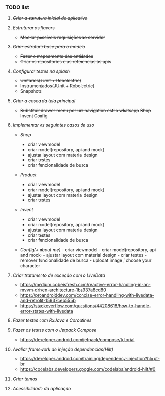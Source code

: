 ### TODO list

1. ~~*Criar a estrutura inicial do aplicativo*~~

2. ~~*Estruturar os flavors*~~

    - ~~Mockar possíveis requisições ao servidor~~
    
3. *~~Criar estrutura base para o modelo~~*    

    - ~~Fazer o mapeamento das entidades~~
    - ~~Criar os repositories e as referencias às apis~~

4. *Configurar testes na splash*

    - ~~Unitários(JUnit + Robolectric)~~
    - ~~Instrumentados(JUnit + Robolectric)~~
    - Snapshots
    
5. *~~Criar a casca da tela principal~~*

    - ~~Substituir drawer menu por um navigation estilo whatsapp~~
        ~~Shop~~
        ~~Invent~~
        ~~Config~~

6. *Implementar os seguintes casos de uso*

    - *Shop*
        - criar viewmodel
        - criar model(repository, api and mock)
        - ajustar layout com material design
        - criar testes
        - criar funcionalidade de busca
        
    - *Product*
        - criar viewmodel
        - criar model(repository, api and mock)
        - ajustar layout com material design
        - criar testes
            
    - *Invent*
        - criar viewmodel
        - criar model(repository, api and mock)
        - ajustar layout com material design
        - criar testes
        - criar funcionalidade de busca
        
    - *Config(+ about me)*
            - criar viewmodel
            - criar model(repository, api and mock)
            - ajustar layout com material design
            - criar testes
            - remover funcionalidade de busca
            - uplodat image / choose your character

7. *Criar tratamento de exceção com o LiveData*

    - https://medium.cobeisfresh.com/reactive-error-handling-in-an-mvvm-driven-architecture-1ba937a8cd80
    - https://proandroiddev.com/concise-error-handling-with-livedata-and-retrofit-15937ceb555b
    - https://stackoverflow.com/questions/44208618/how-to-handle-error-states-with-livedata

8. *Fazer testes com RxJava e Coroutines*

9. *Fazer os testes com o Jetpack Compose*

    - https://developer.android.com/jetpack/compose/tutorial

10. *Avaliar framework de injeção dependencias(Hilt)*

    - https://developer.android.com/training/dependency-injection?hl=pt-br
    - https://codelabs.developers.google.com/codelabs/android-hilt/#0

11. *Criar temas*

12. *Acessibilidade da aplicação*